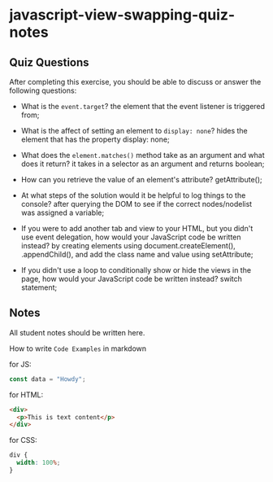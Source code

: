 # javascript-view-swapping-quiz-notes

## Quiz Questions

After completing this exercise, you should be able to discuss or answer the following questions:

- What is the `event.target`?
the element that the event listener is triggered from;

- What is the affect of setting an element to `display: none`?
hides the element that has the property display: none;

- What does the `element.matches()` method take as an argument and what does it return?
it takes in a selector as an argument and returns boolean;

- How can you retrieve the value of an element's attribute?
getAttribute();

- At what steps of the solution would it be helpful to log things to the console?
after querying the DOM to see if the correct nodes/nodelist was assigned a variable;

- If you were to add another tab and view to your HTML, but you didn't use event delegation, how would your JavaScript code be written instead?
by creating elements using document.createElement(), .appendChild(), and add the class name and value using setAttribute;

- If you didn't use a loop to conditionally show or hide the views in the page, how would your JavaScript code be written instead?
switch statement;

## Notes

All student notes should be written here.


How to write `Code Examples` in markdown

for JS:

```javascript
const data = "Howdy";
```

for HTML:

```html
<div>
  <p>This is text content</p>
</div>
```

for CSS:

```css
div {
  width: 100%;
}
```
